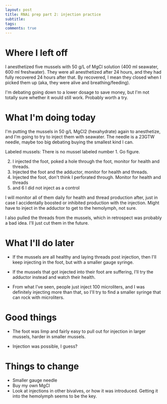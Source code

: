 ```yaml
---
layout: post
title: RNAi prep part 2: injection practice
subtitle:
tags:
comments: true
---
```


# Where I left off
I anesthetized five mussels with 50 g/L of MgCl solution (400 ml seawater, 600 ml freshwater). They were all anesthetized after 24 hours, and they had fully recovered 24 hours after that. By recovered, I mean they closed when I picked them up (aka, they were alive and breathing/feeding).

I'm debating going down to a lower dosage to save money, but I'm not totally sure whether it would still work. Probably worth a try.


# What I'm doing today

I'm putting the mussels in 50 g/L MgCl2 (hexahydrate) again to anesthetize, and I'm going to try to inject them with seawater. The needle is a 23GTW needle, maybe too big debating buying the smallest kind I can.

Labeled mussels:
There is no mussel labeled number 1. Go figure.

2. I injected the foot, poked a hole through the foot, monitor for health and threads.
3. Injected the foot and the adductor, monitor for health and threads.
4. Injected the foot, don't think I perforated through. Monitor for health and threads
5. and 6 I did not inject as a control

I will monitor all of them daily for health and thread production after, just in case I accidentally boosted or inhibited production with the injection. Might have to inject in the adductor to get to the hemolymph, not sure.

I also pulled the threads from the mussels, which in retrospect was probably a bad idea. I'll just cut them in the future.

# What I'll do later

- If the mussels are all healthy and laying threads post injection, then I'll keep injecting in the foot, but with a smaller gauge syringe.

- If the mussels that got injected into their foot are suffering, I'll try the adductor instead and watch their health.

- From what I've seen, people just inject 100 microliters, and I was definitely injecting more than that, so I'll try to find a smaller syringe that can rock with microliters.

# Good things

- The foot was limp and fairly easy to pull out for injection in larger mussels, harder in smaller mussels.

- Injection was possible, I guess?

# Things to change

- Smaller gauge needle
- Buy my own MgCl
- Look at injections in other bivalves, or how it was introduced. Getting it into the hemolymph seems to be the key. 
